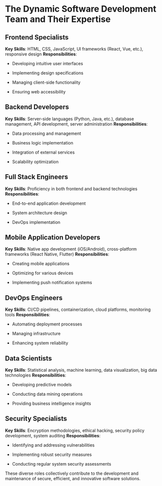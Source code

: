 # The Dynamic Software Development Team and Their Expertise

## Frontend Specialists

**Key Skills**: HTML, CSS, JavaScript, UI frameworks (React, Vue, etc.), responsive design **Responsibilities**:

* Developing intuitive user interfaces

* Implementing design specifications

* Managing client-side functionality

* Ensuring web accessibility

## Backend Developers

**Key Skills**: Server-side languages (Python, Java, etc.), database management, API development, server administration **Responsibilities**:

* Data processing and management

* Business logic implementation

* Integration of external services

* Scalability optimization

## Full Stack Engineers

**Key Skills**: Proficiency in both frontend and backend technologies **Responsibilities**:

* End-to-end application development

* System architecture design

* DevOps implementation

## Mobile Application Developers

**Key Skills**: Native app development (iOS/Android), cross-platform frameworks (React Native, Flutter) **Responsibilities**:

* Creating mobile applications

* Optimizing for various devices

* Implementing push notification systems

## DevOps Engineers

**Key Skills**: CI/CD pipelines, containerization, cloud platforms, monitoring tools **Responsibilities**:

* Automating deployment processes

* Managing infrastructure

* Enhancing system reliability

## Data Scientists

**Key Skills**: Statistical analysis, machine learning, data visualization, big data technologies **Responsibilities**:

* Developing predictive models

* Conducting data mining operations

* Providing business intelligence insights

## Security Specialists

**Key Skills**: Encryption methodologies, ethical hacking, security policy development, system auditing **Responsibilities**:

* Identifying and addressing vulnerabilities

* Implementing robust security measures

* Conducting regular system security assessments

These diverse roles collectively contribute to the development and maintenance of secure, efficient, and innovative software solutions.
